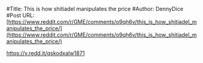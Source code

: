 #Title: This is how shitiadel manipulates the price
#Author: DennyDice
#Post URL: [https://www.reddit.com/r/GME/comments/o9qh6v/this_is_how_shitiadel_manipulates_the_price/](https://www.reddit.com/r/GME/comments/o9qh6v/this_is_how_shitiadel_manipulates_the_price/)


https://v.redd.it/qskodxalw1871